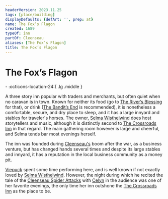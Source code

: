 ```yaml
---
headerVersion: 2023.11.25
tags: [place/building]
displayDefaults: {defArt: '', prep: at}
name: The Fox’s Flagon
created: 1689
typeOf: inn
partOf: Cleenseau
aliases: [The Fox’s Flagon]
title: The Fox’s Flagon
---
```

# The Fox’s Flagon
<div class="grid cards ext-narrow-margin ext-one-column" markdown>
-  
    :octicons-location-24:{ .lg .middle }   
</div>


 A three story inn popular with traders and merchants, but often quiet when no caravan is in town. Known for neither its food (go to [The River’s Blessing](<./the-rivers-blessing.md>) for that), or drink ([The Bandit’s End](<./the-bandits-end.md>) is recommended), it is nonetheless a comfortable, secure, and dry place to sleep, and it has a large innyard and stables for traveler's horses. The owner, [Selma Wisthelwind](<../../../../../../people/sembarans/selma-wisthelwind.md>) does host storytellers and music, although it is distinctly second to [The Crossroads Inn](<./the-crossroads-inn.md>) in that regard. The main gathering room however is large and cheerful, and Selma tends bar most evenings herself. 

The inn was founded during [Cleenseau's](<./cleenseau.md>) boom after the war, as a business venture, but has changed hands several times and despite its large stables and innyard, it has a reputation in the local business community as a money pit.


[Viepuck](<../../../../../../people/pcs/cleenseau/viepuck.md>) spent some time performing here, and is well known if not exactly loved by [Selma Wisthelwind](<../../../../../../people/sembarans/selma-wisthelwind.md>). However, the night during which he recited the tale of the [Cleenseau Spider Attacks](<../../../../../../events/1700s/1719/10/cleenseau-spider-attacks.md>) with [Celyn](<../../../../../../people/pcs/cleenseau/celyn.md>) in the audience was one of her favorite evenings, the only time her inn outshone the [The Crossroads Inn](<./the-crossroads-inn.md>) as the place to be.
